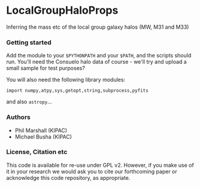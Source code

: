 LocalGroupHaloProps
===================

Inferring the mass etc of the local group galaxy halos (MW, M31 and M33)

### Getting started

Add the module to your `$PYTHONPATH` and your `$PATH`, and the scripts should
run. You'll need the Consuelo halo data of course - we'll try and upload a
small sample for test purposes?

You will also need the following library modules:

    import numpy,atpy,sys,getopt,string,subprocess,pyfits

and also `astropy`...

### Authors

* Phil Marshall (KIPAC)
* Michael Busha (KIPAC)


### License, Citation etc

This code is available for re-use under GPL v2. However, if you make use of it
in your research we would ask you to cite our forthcoming paper or acknowledge
this code repository, as appropriate. 
